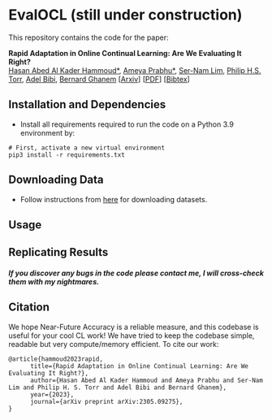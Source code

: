# EvalOCL (still under construction)


This repository contains the code for the paper:

**Rapid Adaptation in Online Continual Learning: Are We Evaluating It Right?**  
[Hasan Abed Al Kader Hammoud*](https://cemse.kaust.edu.sa/ece/people/person/hasan-abed-al-kader-hammoud), [Ameya Prabhu*](https://drimpossible.github.io), [Ser-Nam Lim](https://sites.google.com/site/sernam), [Philip H.S. Torr](https://www.robots.ox.ac.uk/~phst/), [Adel Bibi](https://www.adelbibi.com/), [Bernard Ghanem](https://www.bernardghanem.com/)
[[Arxiv](https://arxiv.org/abs/2305.09275)]
[[PDF](https://drimpossible.github.io/documents/EvalOCL.pdf)]
[[Bibtex](https://github.com/drimpossible/EvalOCL/#citation)]

## Installation and Dependencies

* Install all requirements required to run the code on a Python 3.9 environment by:
 ```	
# First, activate a new virtual environment
pip3 install -r requirements.txt
 ```

## Downloading Data

* Follow instructions from [here](https://github.com/hammoudhasan/CLDatasets) for downloading datasets.

## Usage

## Replicating Results



##### If you discover any bugs in the code please contact me, I will cross-check them with my nightmares.

## Citation

We hope Near-Future Accuracy is a reliable measure, and this codebase is useful for your cool CL work! We have tried to keep the codebase simple, readable but very compute/memory efficient. To cite our work:

```
@article{hammoud2023rapid,
      title={Rapid Adaptation in Online Continual Learning: Are We Evaluating It Right?}, 
      author={Hasan Abed Al Kader Hammoud and Ameya Prabhu and Ser-Nam Lim and Philip H. S. Torr and Adel Bibi and Bernard Ghanem},
      year={2023},
      journal={arXiv preprint arXiv:2305.09275},
}
```
